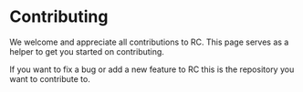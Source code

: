 # Contributing

We welcome and appreciate all contributions to RC.
This page serves as a helper to get you started on contributing.

If you want to fix a bug or add a new feature to RC this is the repository you want to contribute to.
